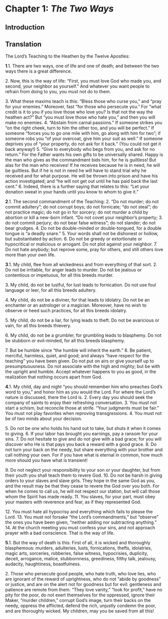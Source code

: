 # Chapter 1: *The Two Ways*

## Introduction

## Translation

The Lord’s Teaching to the Heathen by the Twelve Apostles:

**1**.1. There are two ways, one of life and one of death; and between the two ways there is a great difference.

2\. Now, this is the way of life: “First, you must love God who made you, and second, your neighbor as yourself.” And whatever you want people to refrain from doing to you, you must not do to them.

3\. What these maxims teach is this: “Bless those who curse you,” and “pray for your enemies.” Moreover, fast “for those who persecute you.” For “what credit is it to you if you love those who love you? Is that not the way the heathen act?” But “you must love those who hate you,” and then you will make no enemies. 4. “Abstain from carnal passions.” If someone strikes you “on the right cheek, turn to him the other too, and you will be perfect.” If someone “forces you to go one mile with him, go along with him for two”; if someone robs you “of your overcoat, give him your suit as well.” If someone deprives you of “your property, do not ask for it back.” (You could not get it back anyway!) 5. “Give to everybody who begs from you, and ask for no return.” For the Father wants his own gifts to be universally shared. Happy is the man who gives as the commandment bids him, for he is guiltless! But alas for the man who receives! If he receives because he is in need, he will be guiltless. But if he is not in need he will have to stand trial why he received and for what purpose. He will be thrown into prison and have his action investigated; and “he will not get out until he has paid back the last cent.” 6. Indeed, there is a further saying that relates to this: “Let your donation sweat in your hands until you know to whom to give it.”

**2**.1. The second commandment of the Teaching: 2. “Do not murder; do not commit adultery”; do not corrupt boys; do not fornicate; “do not steal”; do not practice magic; do not go in for sorcery; do not murder a child by abortion or kill a new-born infant. “Do not covet your neighbor’s property; 3. do not commit perjury; do not bear false witness”; do not slander; do not bear grudges. 4. Do not be double-minded or double-tongued, for a double tongue is “a deadly snare.” 5. Your words shall not be dishonest or hollow, but substantiated by action. 6. Do not be greedy or extortionate or hypocritical or malicious or arrogant. Do not plot against your neighbor. 7. Do not hate anybody; but reprove some, pray for others, and still others love more than your own life.

**3**.1. My child, flee from all wickedness and from everything of that sort. 2. Do not be irritable, for anger leads to murder. Do not be jealous or contentious or impetuous, for all this breeds murder.

3\. My child, do not be lustful, for lust leads to fornication. Do not use foul language or leer, for all this breeds adultery.

4\. My child, do not be a diviner, for that leads to idolatry. Do not be an enchanter or an astrologer or a magician. Moreover, have no wish to observe or heed such practices, for all this breeds idolatry.

5\. My child, do not be a liar, for lying leads to theft. Do not be avaricious or vain, for all this breeds thievery.

6\. My child, do not be a grumbler, for grumbling leads to blasphemy. Do not be stubborn or evil-minded, for all this breeds blasphemy.

7\. But be humble since “the humble will inherit the earth.” 8. Be patient, merciful, harmless, quiet, and good; and always “have respect for the teaching” you have been given. Do not put on airs or give yourself up to presumptuousness. Do not associate with the high and mighty; but be with the upright and humble. Accept whatever happens to you as good, in the realization that nothing occurs apart from God.

**4**.1. My child, day and night “you should remember him who preaches God’s word to you,” and honor him as you would the Lord. For where the Lord’s nature is discussed, there the Lord is. 2. Every day you should seek the company of saints to enjoy their refreshing conversation. 3. You must not start a schism, but reconcile those at strife. “Your judgments must be fair.” You must not play favorites when reproving transgressions. 4. You must not be of two minds about your decision.

5\. Do not be one who holds his hand out to take, but shuts it when it comes to giving. 6. If your labor has brought you earnings, pay a ransom for your sins. 7. Do not hesitate to give and do not give with a bad grace; for you will discover who He is that pays you back a reward with a good grace. 8. Do not turn your back on the needy, but share everything with your brother and call nothing your own. For if you have what is eternal in common, how much more should you have what is transient!

9\. Do not neglect your responsibility to your son or your daughter, but from their youth you shall teach them to revere God. 10. Do not be harsh in giving orders to your slaves and slave girls. They hope in the same God as you, and the result may be that they cease to revere the God over you both. For when he comes to call us, he will not respect our station, but will call those whom the Spirit has made ready. 11. You slaves, for your part, must obey your masters with reverence and fear, as if they represented God.

12\. You must hate all hypocrisy and everything which fails to please the Lord. 13. You must not forsake “the Lord’s commandments,” but “observe” the ones you have been given, “neither adding nor subtracting anything.” 14. At the church meeting you must confess your sins, and not approach prayer with a bad conscience. That is the way of life.

**5**.1. But the way of death is this: First of all, it is wicked and thoroughly blasphemous: murders, adulteries, lusts, fornications, thefts, idolatries, magic arts, sorceries, robberies, false witness, hypocrisies, duplicity, deceit, arrogance, malice, stubbornness, greediness, filthy talk, jealousy, audacity, haughtiness, boastfulness.

2\. Those who persecute good people, who hate truth, who love lies, who are ignorant of the reward of uprightness, who do not “abide by goodness” or justice, and are on the alert not for goodness but for evil: gentleness and patience are remote from them. “They love vanity,” “look for profit,” have no pity for the poor, do not exert themselves for the oppressed, ignore their Maker, “murder children,” corrupt God’s image, turn their backs on the needy, oppress the afflicted, defend the rich, unjustly condemn the poor, and are thoroughly wicked. My children, may you be saved from all this!
